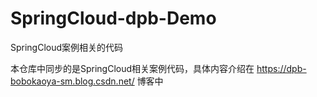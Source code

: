 # SpringCloud-dpb-Demo
SpringCloud案例相关的代码

本仓库中同步的是SpringCloud相关案例代码，具体内容介绍在 https://dpb-bobokaoya-sm.blog.csdn.net/ 博客中
